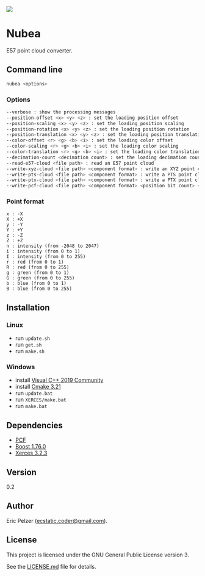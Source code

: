 ![](https://github.com/senselogic/NUBEA/blob/master/LOGO/nubea.png)

# Nubea

E57 point cloud converter.

## Command line

```bash
nubea <options>
```

### Options

```bash
--verbose : show the processing messages
--position-offset <x> <y> <z> : set the loading position offset
--position-scaling <x> <y> <z> : set the loading position scaling
--position-rotation <x> <y> <z> : set the loading position rotation
--position-translation <x> <y> <z> : set the loading position translation
--color-offset <r> <g> <b> <i> : set the loading color offset
--color-scaling <r> <g> <b> <i> : set the loading color scaling
--color-translation <r> <g> <b> <i> : set the loading color translation
--decimation-count <decimation count> : set the loading decimation count
--read-e57-cloud <file path> : read an E57 point cloud
--write-xyz-cloud <file path> <component format> : write an XYZ point cloud
--write-pts-cloud <file path> <component format> : write a PTS point cloud
--write-ptx-cloud <file path> <component format> : write a PTX point cloud
--write-pcf-cloud <file path> <component format> <position bit count> <position precision> : write a PCF point cloud
```

### Point format

```
x : -X
X : +X
y : -Y
Y : +Y
z : -Z
Z : +Z
n : intensity (from -2048 to 2047)
i : intensity (from 0 to 1)
I : intensity (from 0 to 255)
r : red (from 0 to 1)
R : red (from 0 to 255)
g : green (from 0 to 1)
G : green (from 0 to 255)
b : blue (from 0 to 1)
B : blue (from 0 to 255)
```

## Installation

### Linux

*   run `update.sh`
*   run `get.sh`
*   run `make.sh`

### Windows

*   install [Visual C++ 2019 Community](https://docs.microsoft.com/en-us/visualstudio/releases/2019/redistribution#vs2019-download)
*   install [Cmake 3.21](https://github.com/Kitware/CMake/releases/download/v3.21.0-rc3/cmake-3.21.0-rc3-windows-x86_64.msi)
*   run `update.bat`
*   run `XERCES/make.bat`
*   run `make.bat`

## Dependencies

*   [PCF](https://github.com/senselogic/PCF/tree/master/CODE/CPP)
*   [Boost 1.76.0](https://boostorg.jfrog.io/artifactory/main/release/1.76.0/source/boost_1_76_0.7z)
*   [Xerces 3.2.3](https://downloads.apache.org/xerces/c/3/sources/xerces-c-3.2.3.zip)

## Version

0.2

## Author

Eric Pelzer (ecstatic.coder@gmail.com).

## License

This project is licensed under the GNU General Public License version 3.

See the [LICENSE.md](LICENSE.md) file for details.
